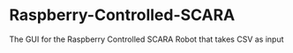 # Raspberry-Controlled-SCARA
The GUI for the Raspberry Controlled SCARA Robot that takes CSV as input 
